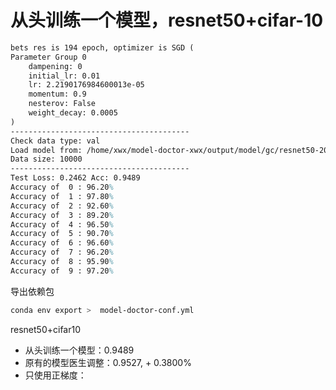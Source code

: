 # 从头训练一个模型，resnet50+cifar-10

```tex
bets res is 194 epoch, optimizer is SGD (
Parameter Group 0
    dampening: 0
    initial_lr: 0.01
    lr: 2.2190176984600013e-05
    momentum: 0.9
    nesterov: False
    weight_decay: 0.0005
)
----------------------------------------
Check data type: val
Load model from: /home/xwx/model-doctor-xwx/output/model/gc/resnet50-20211208-101731
Data size: 10000
----------------------------------------
Test Loss: 0.2462 Acc: 0.9489
Accuracy of  0 : 96.20%
Accuracy of  1 : 97.80%
Accuracy of  2 : 92.60%
Accuracy of  3 : 89.20%
Accuracy of  4 : 96.50%
Accuracy of  5 : 90.70%
Accuracy of  6 : 96.60%
Accuracy of  7 : 96.20%
Accuracy of  8 : 95.90%
Accuracy of  9 : 97.20%
```

导出依赖包
```bash
conda env export >  model-doctor-conf.yml
```

resnet50+cifar10
- 从头训练一个模型：0.9489
- 原有的模型医生调整：0.9527, + 0.3800%
- 只使用正梯度：
